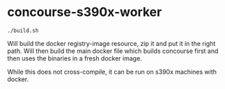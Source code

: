 # concourse-s390x-worker

```
./build.sh
```

Will build the docker registry-image resource, zip it and put it in the
right path. Will then build the main docker file which builds concourse
first and then uses the binaries in a fresh docker image.

While this does not cross-compile, it can be run on s390x machines with docker.

